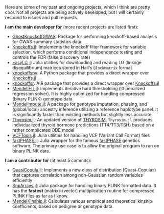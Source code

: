 Here are some of my past and ongoing projects, which I think are pretty cool. Not all projects are being actively developed, but I will certainly respond to issues and pull requests. 

**I am the main developer for** (more recent projects are listed first):

+ [GhostKnockoffGWAS](https://github.com/biona001/GhostKnockoffGWAS): Package for performing knockoff-based analysis for GWAS summary statistics data
+ [Knockoffs.jl](https://github.com/biona001/Knockoffs.jl): Implements the knockoff filter framework for variable selection, which performs conditional independence testing and controls the FDR (false discovery rate)
+ [EasyLD.jl](https://github.com/biona001/EasyLD.jl): Julia utilities for downloading and reading LD (linkage disequilibrium) matrices stored in Hail's `BlockMatrix` format
+ [knockoffspy](https://github.com/biona001/knockoffspy): A Python package that provides a direct wrapper over [Knockoffs.jl](https://github.com/biona001/Knockoffs.jl)
+ [knockoffsr](https://github.com/biona001/knockoffsr): A R package that provides a direct wrapper over [Knockoffs.jl](https://github.com/biona001/Knockoffs.jl)
+ [MendelIHT.jl](https://github.com/OpenMendel/MendelIHT.jl): Implements iterative hard thresholding (l0 penalized regression solver). It is highly optimized for handling compressed (binary PLINK) genotype data
+ [MendelImpute.jl](https://github.com/OpenMendel/MendelImpute.jl): A package for genotype imputation, phasing, and (global/local) ancestry inference utilizing a reference haplotype panel. It is significantly faster than existing methods but slightly less accurate
+ [Thyrosim.jl](https://github.com/biona001/Thyrosim.jl): An updated version of [THYROSIM](http://biocyb1.cs.ucla.edu/thyrosim/cgi-bin/Thyrosim.cgi), `Thyrosim.jl` produces individualized thyroid hormone predictions (TT4/TT3/TSH) based on a rather complicated ODE model
+ [VCFTools.jl](https://github.com/OpenMendel/VCFTools.jl): Julia utilities for handling VCF (Variant Call Format) files
+ [fastPHASE.jl](https://github.com/biona001/fastPHASE.jl): Julia wrapper for the famous [fastPHASE](https://stephenslab.uchicago.edu/software.html#fastphase) genetics software. The primary use case is to allow the original program to run on binary PLINK data. 


**I am a contributor for** (at least 5 commits):

+ [QuasiCopula.jl](https://github.com/OpenMendel/QuasiCopula.jl): Implements a new class of distribution (Quasi-Copulas) that captures correlation among non-Gaussian random variables efficiently
+ [SnpArrays.jl](https://github.com/OpenMendel/SnpArrays.jl): Julia package for handling binary PLINK formatted data. It has the **fastest** (matrix)-(vector) multiplication routine for compressed PLINK files as far as I know.
+ [MendelKinship.jl](https://github.com/OpenMendel/MendelKinship.jl): Calculates various empirical and theoretical kinship coefficients, based on pedigree or genotype data.
